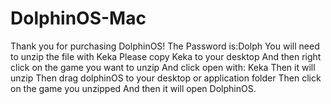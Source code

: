 # DolphinOS-Mac
Thank you for purchasing DolphinOS!
The Password is:Dolph
You will need to unzip the file with Keka
Please copy Keka to your desktop
And then right click on the game you want to unzip
And click open with: Keka
Then it will unzip
Then drag dolphinOS to your desktop or application folder
Then click on the game you unzipped
And then it will open DolphinOS.
